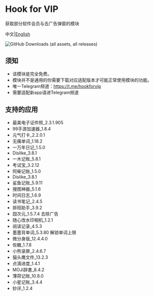 # Hook for VIP
获取部分软件会员与去广告弹窗的模块<br>

中文|[English](https://github.com/Xposed-Modules-Repo/com.wye4.hookforvip/blob/main/README-en-US.md)

![GitHub Downloads (all assets, all releases)](https://img.shields.io/github/downloads/Xposed-Modules-Repo/com.wye4.hookforvip/total)
## 须知
- 该模块是完全免费。
- 模块并不是通用的你需要下载对应适配版本才可能正常使用模块的功能。
- 唯一Telegram频道：https://t.me/hookforvip
- 需要适配新app请进Telegram频道
## 支持的应用
- 最美电子证件照_2.3.1.905
- 99手游加速器_1.8.4
- 元气打卡_2.2.0.1
- 无痛单词_1.18.2
- 一万年日记_1.5.0
- Dislike_3.8.1
- 一木记账_5.8.1
- 考试宝_3.2.12
- 阿柴记账_1.5.0
- Dislike_3.8.1
- 鲨鱼记账_5.9.11
- 搜图神器_5.1.6
- 时间日志_1.6.9
- 读书笔记_2.4.5
- 排班助手_3.9.2
- 囧次元_1.5.7.4 去除广告
- 随心改水印相机_1.2.1
- 阅读记录_4.5.3
- 墨墨背单词_5.3.80 解锁单词上限
- 微分身版_12.4.4.0
- 佐糖_1.7.8
- 小熊录屏_2.4.6.7
- 猫头鹰文件_13.2.3
- 点滴进度_1.4.1
- MOJi辞書_8.4.2
- 薄荷记账_10.8.0
- 小星记账_3.4.4
- 妙评_1.2.4
